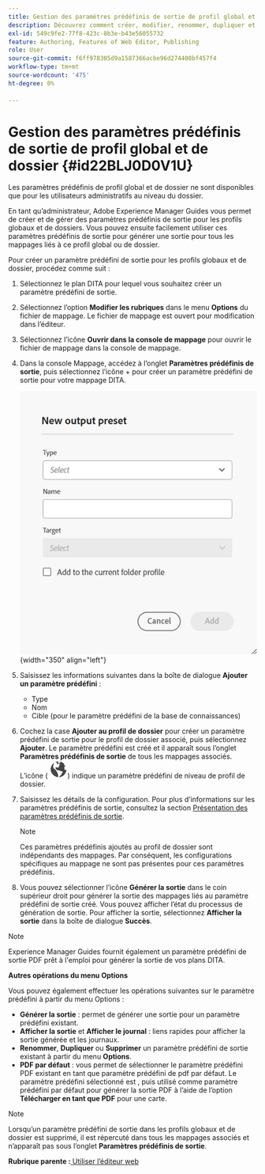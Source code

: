 ```yaml
---
title: Gestion des paramètres prédéfinis de sortie de profil global et de dossier
description: Découvrez comment créer, modifier, renommer, dupliquer et supprimer des paramètres prédéfinis de sortie de profil global et de dossier en tant qu’utilisateurs administratifs dans AEM Guides.
exl-id: 549c9fe2-77f8-423c-8b3e-b43e56055732
feature: Authoring, Features of Web Editor, Publishing
role: User
source-git-commit: f6ff978305d9a1587366acbe96d274408bf457f4
workflow-type: tm+mt
source-wordcount: '475'
ht-degree: 0%

---
```


# Gestion des paramètres prédéfinis de sortie de profil global et de dossier {#id22BLJ0D0V1U}

Les paramètres prédéfinis de profil global et de dossier ne sont disponibles que pour les utilisateurs administratifs au niveau du dossier.

En tant qu’administrateur, Adobe Experience Manager Guides vous permet de créer et de gérer des paramètres prédéfinis de sortie pour les profils globaux et de dossiers. Vous pouvez ensuite facilement utiliser ces paramètres prédéfinis de sortie pour générer une sortie pour tous les mappages liés à ce profil global ou de dossier.

Pour créer un paramètre prédéfini de sortie pour les profils globaux et de dossier, procédez comme suit :

1. Sélectionnez le plan DITA pour lequel vous souhaitez créer un paramètre prédéfini de sortie.
1. Sélectionnez l’option **Modifier les rubriques** dans le menu **Options** du fichier de mappage. Le fichier de mappage est ouvert pour modification dans l’éditeur.
1. Sélectionnez l’icône **Ouvrir dans la console de mappage** pour ouvrir le fichier de mappage dans la console de mappage.
1. Dans la console Mappage, accédez à l’onglet **Paramètres prédéfinis de sortie**, puis sélectionnez l’icône + pour créer un paramètre prédéfini de sortie pour votre mappage DITA.

   ![](images/add-global-output-preset.png){width="350" align="left"}

1. Saisissez les informations suivantes dans la boîte de dialogue **Ajouter un paramètre prédéfini** :
   - Type
   - Nom
   - Cible \(pour le paramètre prédéfini de la base de connaissances\)
1. Cochez la case **Ajouter au profil de dossier** pour créer un paramètre prédéfini de sortie pour le profil de dossier associé, puis sélectionnez **Ajouter**. Le paramètre prédéfini est créé et il apparaît sous l’onglet **Paramètres prédéfinis de sortie** de tous les mappages associés. L’icône \( ![](images/global-preset-icon.svg)\) indique un paramètre prédéfini de niveau de profil de dossier.
1. Saisissez les détails de la configuration. Pour plus d’informations sur les paramètres prédéfinis de sortie, consultez la section [Présentation des paramètres prédéfinis de sortie](./generate-output-understand-presets.md).

   >[!NOTE]
   >
   > Ces paramètres prédéfinis ajoutés au profil de dossier sont indépendants des mappages. Par conséquent, les configurations spécifiques au mappage ne sont pas présentes pour ces paramètres prédéfinis.

1. Vous pouvez sélectionner l’icône **Générer la sortie** dans le coin supérieur droit pour générer la sortie des mappages liés au paramètre prédéfini de sortie créé. Vous pouvez afficher l’état du processus de génération de sortie. Pour afficher la sortie, sélectionnez **Afficher la sortie** dans la boîte de dialogue **Succès**.

>[!NOTE]
>
> Experience Manager Guides fournit également un paramètre prédéfini de sortie PDF prêt à l&#39;emploi pour générer la sortie de vos plans DITA.

**Autres opérations du menu Options**

Vous pouvez également effectuer les opérations suivantes sur le paramètre prédéfini à partir du menu Options :

- **Générer la sortie** : permet de générer une sortie pour un paramètre prédéfini existant.
- **Afficher la sortie** et **Afficher le journal** : liens rapides pour afficher la sortie générée et les journaux.
- **Renommer**, **Dupliquer** ou **Supprimer** un paramètre prédéfini de sortie existant à partir du menu **Options**.
- **PDF par défaut** : vous permet de sélectionner le paramètre prédéfini PDF existant en tant que paramètre prédéfini de pdf par défaut. Le paramètre prédéfini sélectionné est , puis utilisé comme paramètre prédéfini par défaut pour générer la sortie PDF à l’aide de l’option **Télécharger en tant que PDF** pour une carte.

>[!NOTE]
>
> Lorsqu’un paramètre prédéfini de sortie dans les profils globaux et de dossier est supprimé, il est répercuté dans tous les mappages associés et n’apparaît pas sous l’onglet **Paramètres prédéfinis de sortie**.

**Rubrique parente :**[ Utiliser l’éditeur web](web-editor.md)
